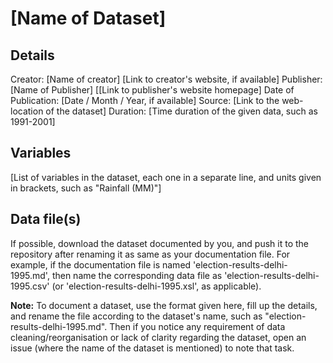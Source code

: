 [Name of Dataset]
=================

Details
---------

Creator: [Name of creator] [Link to creator's website, if available]
Publisher: [Name of Publisher] [[Link to publisher's website homepage]
Date of Publication: [Date / Month / Year, if available]
Source: [Link to the web-location of the dataset]
Duration: [Time duration of the given data, such as 1991-2001]

Variables
------------

[List of variables in the dataset, each one in a separate line, and units given in brackets, such as "Rainfall (MM)"]

Data file(s)
------------

If possible, download the dataset documented by you, and push it to the repository after renaming it as same as your documentation file. For example, if the documentation file is named 'election-results-delhi-1995.md', then name the corresponding data file as 'election-results-delhi-1995.csv' (or 'election-results-delhi-1995.xsl', as applicable).


**Note:** To document a dataset, use the format given here, fill up the details, and rename the file according to the dataset's name, such as "election-results-delhi-1995.md". Then if you notice any requirement of data cleaning/reorganisation or lack of clarity regarding the dataset, open an issue (where the name of the dataset is mentioned) to note that task.
